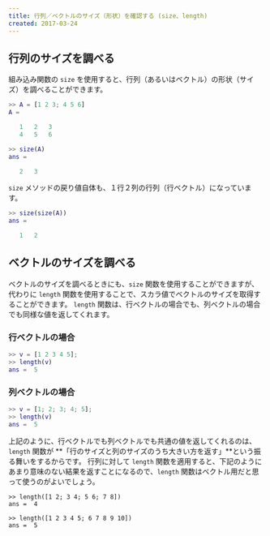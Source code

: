 ```yaml
---
title: 行列／ベクトルのサイズ（形状）を確認する (size、length)
created: 2017-03-24
---
```


行列のサイズを調べる
----

組み込み関数の `size` を使用すると、行列（あるいはベクトル）の形状（サイズ）を調べることができます。

~~~ matlab
>> A = [1 2 3; 4 5 6]
A =

   1   2   3
   4   5   6

>> size(A)
ans =

   2   3
~~~

`size` メソッドの戻り値自体も、１行２列の行列（行ベクトル）になっています。

~~~ matlab
>> size(size(A))
ans =

   1   2
~~~


ベクトルのサイズを調べる
----

ベクトルのサイズを調べるときにも、`size` 関数を使用することができますが、代わりに `length` 関数を使用することで、スカラ値でベクトルのサイズを取得することができます。
`length` 関数は、行ベクトルの場合でも、列ベクトルの場合でも同様な値を返してくれます。

### 行ベクトルの場合

~~~ matlab
>> v = [1 2 3 4 5];
>> length(v)
ans =  5
~~~

### 列ベクトルの場合

~~~ matlab
>> v = [1; 2; 3; 4; 5];
>> length(v)
ans =  5
~~~

上記のように、行ベクトルでも列ベクトルでも共通の値を返してくれるのは、`length` 関数が **「行のサイズと列のサイズのうち大きい方を返す」**という振る舞いをするからです。
行列に対して `length` 関数を適用すると、下記のようにあまり意味のない結果を返すことになるので、`length` 関数はベクトル用だと思って使うのがよいでしょう。

~~~
>> length([1 2; 3 4; 5 6; 7 8])
ans =  4

>> length([1 2 3 4 5; 6 7 8 9 10])
ans =  5
~~~

